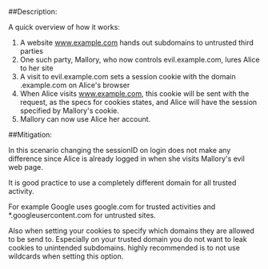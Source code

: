 ##Description:

A quick overview of how it works:

1. A website www.example.com hands out subdomains to untrusted third parties
2. One such party, Mallory, who now controls evil.example.com, lures Alice to her site
3. A visit to evil.example.com sets a session cookie with the domain .example.com on Alice's browser
4. When Alice visits www.example.com, this cookie will be sent with the request, as the specs for cookies states, and Alice will have the session specified by Mallory's cookie.
5. Mallory can now use Alice her account.

##Mitigation:

In this scenario changing the sessionID on login does not make any difference since
Alice is already logged in when she visits Mallory's evil web page.

It is good practice to use a completely different domain for all trusted activity.

For example Google uses google.com for trusted activities and *.googleusercontent.com
for untrusted sites.

Also when setting your cookies to specify which domains they are allowed to
be send to. Especially on your trusted domain you do not want to leak cookies to unintended
subdomains. highly recommended is to not use wildcards when setting this option.
